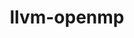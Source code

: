 ---
title: "llvm-openmp"
layout: cache
categories: [package, develop-2024-06-16]
meta: {"versions": ["18.1.0"], "compilers": ["apple-clang@=15.0.0"], "oss": ["ventura"], "platforms": ["darwin"], "targets": ["aarch64"], "stacks": ["ml-darwin-aarch64-mps", "root"], "num_specs": 1, "num_specs_by_stack": {"ml-darwin-aarch64-mps": 1, "root": 1}}
spec_details: [{"hash": "tgtaub2tp2r33acszddjtcncui6teg2t", "compiler": "apple-clang@=15.0.0", "versions": ["18.1.0"], "os": "ventura", "platform": "darwin", "target": "aarch64", "variants": ["build_system=cmake", "build_type=Release", "generator=make", "~ipo", "+multicompat"], "stacks": ["ml-darwin-aarch64-mps", "root"], "size": "-", "tarball": "https://binaries.spack.io/develop-2024-06-16/build_cache/darwin-ventura-aarch64/apple-clang-15.0.0/llvm-openmp-18.1.0/darwin-ventura-aarch64-apple-clang-15.0.0-llvm-openmp-18.1.0-tgtaub2tp2r33acszddjtcncui6teg2t.spack"}]
---
